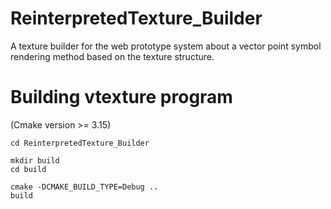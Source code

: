 # ReinterpretedTexture_Builder
A texture builder for the web prototype system about a vector point symbol rendering method based on the texture structure.

# Building vtexture program
(Cmake version >= 3.15)

```
cd ReinterpretedTexture_Builder

mkdir build
cd build

cmake -DCMAKE_BUILD_TYPE=Debug ..
build
```
